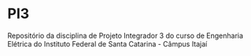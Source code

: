 # PI3
Repositório da disciplina de Projeto Integrador 3 do curso de Engenharia Elétrica do Instituto Federal de Santa Catarina - Câmpus Itajaí
